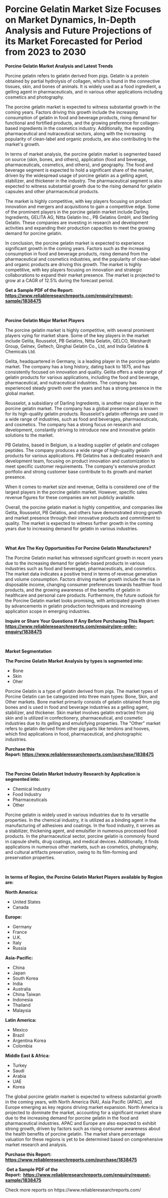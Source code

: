 <p><h1>Porcine Gelatin Market Size Focuses on Market Dynamics, In-Depth Analysis and Future Projections of its Market Forecasted for Period from 2023 to 2030</h1></p><p><strong>Porcine Gelatin Market Analysis and Latest Trends</strong></p>
<p><p>Porcine gelatin refers to gelatin derived from pigs. Gelatin is a protein obtained by partial hydrolysis of collagen, which is found in the connective tissues, skin, and bones of animals. It is widely used as a food ingredient, a gelling agent in pharmaceuticals, and in various other applications including cosmetics and photography.</p><p>The porcine gelatin market is expected to witness substantial growth in the coming years. Factors driving this growth include the increasing consumption of gelatin in food and beverage products, rising demand for functional and fortified products, and the growing preference for collagen-based ingredients in the cosmetics industry. Additionally, the expanding pharmaceutical and nutraceutical sectors, along with the increasing popularity of clean-label and organic products, are also contributing to the market's growth.</p><p>In terms of market analysis, the porcine gelatin market is segmented based on source (skin, bones, and others), application (food and beverage, pharmaceuticals, cosmetics, and others), and geography. The food and beverage segment is expected to hold a significant share of the market, driven by the widespread usage of porcine gelatin as a gelling agent, stabilizer, and thickener in the industry. The pharmaceutical segment is also expected to witness substantial growth due to the rising demand for gelatin capsules and other pharmaceutical products.</p><p>The market is highly competitive, with key players focusing on product innovation and mergers and acquisitions to gain a competitive edge. Some of the prominent players in the porcine gelatin market include Darling Ingredients, GELITA AG, Nitta Gelatin Inc., PB Gelatins GmbH, and Sterling Gelatin. These companies are investing in research and development activities and expanding their production capacities to meet the growing demand for porcine gelatin.</p><p>In conclusion, the porcine gelatin market is expected to experience significant growth in the coming years. Factors such as the increasing consumption in food and beverage products, rising demand from the pharmaceutical and cosmetics industries, and the popularity of clean-label and organic products are driving this growth. The market is highly competitive, with key players focusing on innovation and strategic collaborations to expand their market presence. The market is projected to grow at a CAGR of 12.5% during the forecast period.</p></p>
<p><strong>Get a Sample PDF of the Report:&nbsp; <a href="https://www.reliableresearchreports.com/enquiry/request-sample/1838475">https://www.reliableresearchreports.com/enquiry/request-sample/1838475</a></strong></p>
<p>&nbsp;</p>
<p><strong>Porcine Gelatin Major Market Players</strong></p>
<p><p>The porcine gelatin market is highly competitive, with several prominent players vying for market share. Some of the key players in the market include Gelita, Rousselot, PB Gelatins, Nitta Gelatin, GELCO, Weishardt Group, Gelnex, Geltech, Qinghai Gelatin Co., Ltd, and India Gelatine & Chemicals Ltd.</p><p>Gelita, headquartered in Germany, is a leading player in the porcine gelatin market. The company has a long history, dating back to 1875, and has consistently focused on innovation and quality. Gelita offers a wide range of gelatin products for various applications, including the food and beverage, pharmaceutical, and nutraceutical industries. The company has experienced steady growth over the years and has a strong presence in the global market.</p><p>Rousselot, a subsidiary of Darling Ingredients, is another major player in the porcine gelatin market. The company has a global presence and is known for its high-quality gelatin products. Rousselot's gelatin offerings are used in a wide range of industries, such as food and beverages, pharmaceuticals, and cosmetics. The company has a strong focus on research and development, constantly striving to introduce new and innovative gelatin solutions to the market.</p><p>PB Gelatins, based in Belgium, is a leading supplier of gelatin and collagen peptides. The company produces a wide range of high-quality gelatin products for various applications. PB Gelatins has a dedicated research and development team, focusing on product innovation and customization to meet specific customer requirements. The company's extensive product portfolio and strong customer base contribute to its growth and market presence.</p><p>When it comes to market size and revenue, Gelita is considered one of the largest players in the porcine gelatin market. However, specific sales revenue figures for these companies are not publicly available.</p><p>Overall, the porcine gelatin market is highly competitive, and companies like Gelita, Rousselot, PB Gelatins, and others have demonstrated strong growth and market presence through their innovative products and commitment to quality. The market is expected to witness further growth in the coming years due to increasing demand for gelatin in various industries.</p></p>
<p>&nbsp;</p>
<p><strong>What Are The Key Opportunities For Porcine Gelatin Manufacturers?</strong></p>
<p><p>The Porcine Gelatin market has witnessed significant growth in recent years due to the increasing demand for gelatin-based products in various industries such as food and beverages, pharmaceuticals, and cosmetics. The market data indicates a positive trend in terms of revenue generation and volume consumption. Factors driving market growth include the rise in disposable income, changing consumer preferences towards healthier food products, and the growing awareness of the benefits of gelatin in healthcare and personal care products. Furthermore, the future outlook for the Porcine Gelatin market looks promising, with anticipated growth driven by advancements in gelatin production techniques and increasing application scope in emerging industries.</p></p>
<p><strong>Inquire or Share Your Questions If Any Before Purchasing This Report: <a href="https://www.reliableresearchreports.com/enquiry/pre-order-enquiry/1838475">https://www.reliableresearchreports.com/enquiry/pre-order-enquiry/1838475</a></strong></p>
<p>&nbsp;</p>
<p><strong>Market Segmentation</strong></p>
<p><strong>The Porcine Gelatin Market Analysis by types is segmented into:</strong></p>
<p><ul><li>Bone</li><li>Skin</li><li>Oher</li></ul></p>
<p><p>Porcine Gelatin is a type of gelatin derived from pigs. The market types of Porcine Gelatin can be categorized into three main types: Bone, Skin, and Other markets. Bone market primarily consists of gelatin obtained from pig bones and is used in food and beverage industries as a gelling agent, stabilizer, and thickener. Skin market involves gelatin extracted from pig skin and is utilized in confectionery, pharmaceutical, and cosmetic industries due to its gelling and emulsifying properties. The "Other" market refers to gelatin derived from other pig parts like tendons and hooves, which find applications in food, pharmaceutical, and photographic industries.</p></p>
<p><strong>Purchase this Report:&nbsp;<a href="https://www.reliableresearchreports.com/purchase/1838475">https://www.reliableresearchreports.com/purchase/1838475</a></strong></p>
<p>&nbsp;</p>
<p><strong>The Porcine Gelatin Market Industry Research by Application is segmented into:</strong></p>
<p><ul><li>Chemical Industry</li><li>Food Industry</li><li>Pharmaceuticals</li><li>Other</li></ul></p>
<p><p>Porcine gelatin is widely used in various industries due to its versatile properties. In the chemical industry, it is utilized as a binding agent in the manufacturing of adhesives and coatings. In the food industry, it serves as a stabilizer, thickening agent, and emulsifier in numerous processed food products. In the pharmaceutical sector, porcine gelatin is commonly found in capsule shells, drug coatings, and medical devices. Additionally, it finds applications in numerous other markets, such as cosmetics, photography, and cultural artifacts preservation, owing to its film-forming and preservation properties.</p></p>
<p>&nbsp;</p>
<p><strong>In terms of Region, the Porcine Gelatin Market Players available by Region are:</strong></p>
<p>
    <p> <strong> North America: </strong>
        <ul>
            <li>United States</li>
            <li>Canada</li>
        </ul>
        </p> 
    <p> <strong> Europe: </strong>
        <ul>
            <li>Germany</li>
            <li>France</li>
            <li>U.K.</li>
            <li>Italy</li>
            <li>Russia</li>
        </ul>
        </p> 
    <p> <strong> Asia-Pacific: </strong>
        <ul>
            <li>China</li>
            <li>Japan</li>
            <li>South Korea</li>
            <li>India</li>
            <li>Australia</li>
            <li>China Taiwan</li>
            <li>Indonesia</li>
            <li>Thailand</li>
            <li>Malaysia</li>
        </ul>
        </p> 
    <p> <strong> Latin America: </strong>
        <ul>
            <li>Mexico</li>
            <li>Brazil</li>
            <li>Argentina Korea</li>
            <li>Colombia</li>
        </ul>
        </p> 
    <p> <strong> Middle East & Africa: </strong>
        <ul>
            <li>Turkey</li>
            <li>Saudi</li>
            <li>Arabia</li>
            <li>UAE</li>
            <li>Korea</li>
        </ul>
    </p>
    </p>
<p><p>The global porcine gelatin market is expected to witness substantial growth in the coming years, with North America (NA), Asia Pacific (APAC), and Europe emerging as key regions driving market expansion. North America is projected to dominate the market, accounting for a significant market share due to the increasing demand for porcine gelatin in the food and pharmaceutical industries. APAC and Europe are also expected to exhibit strong growth, driven by factors such as rising consumer awareness about the health benefits of porcine gelatin. The market share percentage valuation for these regions is yet to be determined based on comprehensive market research and analysis.</p></p>
<p><strong>Purchase this Report: <a href="https://www.reliableresearchreports.com/purchase/1838475">https://www.reliableresearchreports.com/purchase/1838475</a></strong></p>
<p>&nbsp;<strong>Get a Sample PDF of the Report:&nbsp;&nbsp;<a href="https://www.reliableresearchreports.com/enquiry/request-sample/1838475">https://www.reliableresearchreports.com/enquiry/request-sample/1838475</a></strong></p>
<p><strong></strong></p>
<p>Check more reports on https://www.reliableresearchreports.com/</p>